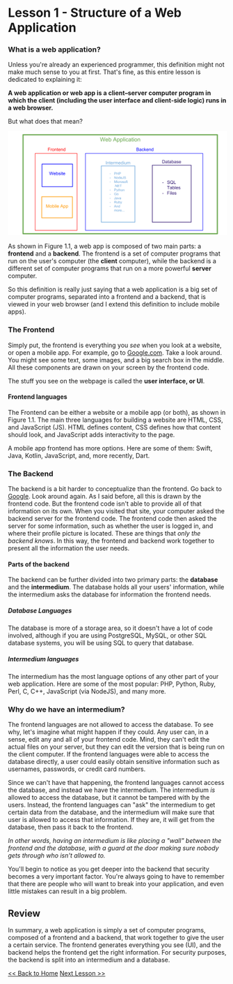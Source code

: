 # Lesson 1 - Structure of a Web Application
### What is a web application? 
Unless you're already an experienced programmer, this definition might not make much sense to you at first. That's fine, as this entire lesson is dedicated to explaining it:

__A web application or web app is a client–server computer program in which the client (including the user interface and client-side logic) runs in a web browser.__


But what does that mean?

![Figure 1.1](../resources/WebAppStructure.png)

As shown in Figure 1.1, a web app is composed of two main parts: a __frontend__ and a __backend__.
The frontend is a set of computer programs that run on the user's computer (the __client__ computer), while the backend is a different set of computer programs that run on a more powerful __server__ computer.

So this definition is really just saying that a web application is a big set of computer programs, separated into a frontend and a backend, that is viewed in your web browser (and I extend this definition to include mobile apps).

### The Frontend
Simply put, the frontend is everything you *see* when you look at a website, or open a mobile app. 
For example, go to [Google.com](https://www.google.com). Take a look around. You might see some text, some images, and a big search box in the middle. All these components are drawn on your screen by the frontend code.

The stuff you see on the webpage is called the __user interface, or UI__.

#### Frontend languages
The Frontend can be either a website or a mobile app (or both), as shown in Figure 1.1.
The main three languages for building a website are HTML, CSS, and JavaScript (JS). HTML defines content, CSS defines how that content should look, and JavaScript adds interactivity to the page.

A mobile app frontend has more options. Here are some of them:
Swift, Java, Kotlin, JavaScript, and, more recently, Dart.

### The Backend
The backend is a bit harder to conceptualize than the frontend. Go back to [Google](https://www.google.com). Look around again. As I said before, all this is drawn by the frontend code. But the frontend code isn't able to provide all of that information on its own. When you visited that site, your computer asked the backend server for the frontend code. The frontend code then asked the server for some information, such as whether the user is logged in, and where their profile picture is located. These are things that *only the backend knows*. In this way, the frontend and backend work together to present all the information the user needs.

#### Parts of the backend
The backend can be further divided into two primary parts: the __database__ and the __intermedium__. The database holds all your users' information, while the intermedium asks the database for information the frontend needs.

##### Database Languages
The database is more of a storage area, so it doesn't have a lot of code involved, although if you are using PostgreSQL, MySQL, or other SQL database systems, you will be using SQL to query that database.

##### Intermedium languages
The intermedium has the most language options of any other part of your web application. Here are some of the most popular:
PHP, Python, Ruby, Perl, C, C++, JavaScript (via NodeJS), and many more.

### Why do we have an intermedium?
The frontend languages are not allowed to access the database. To see why, let's imagine what might happen if they could. 
Any user can, in a sense, edit any and all of your frontend code. Mind, they can't edit the actual files on your server, but they can edit the version that is being run on the client computer. If the frontend languages were able to access the database directly, a user could easily obtain sensitive information such as usernames, passwords, or credit card numbers.

Since we can't have that happening, the frontend languages cannot access the database, and instead we have the intermedium. The intermedium *is* allowed to access the database, but it cannot be tampered with by the users. Instead, the frontend languages can "ask" the intermedium to get certain data from the database, and the intermedium will make sure that user is allowed to access that information. If they are, it will get from the database, then pass it back to the frontend.

*In other words, having an intermedium is like placing a "wall" between the frontend and the database, with a guard at the door making sure nobody gets through who isn't allowed to.*

You'll begin to notice as you get deeper into the backend that security becomes a very important factor. You're always going to have to remember that there are people who will want to break into your application, and even little mistakes can result in a big problem.
## Review
In summary, a web application is simply a set of computer programs, composed of a frontend and a backend, that work together to give the user a certain service. The frontend generates everything you see (UI), and the backend helps the frontend get the right information. For security purposes, the backend is split into an intermedium and a database.


[<< Back to Home](/README.md)  [Next Lesson >>](/Lessons/lesson2.md)
